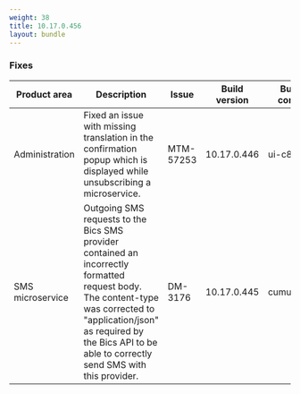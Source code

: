 ```yaml
---
weight: 38
title: 10.17.0.456
layout: bundle
---
```


<!--10.17.0.442 - 10.17.0.456-->

### Fixes

<table>
<colgroup>
<col style="width: 15%;">
<col style="width:50%;">
<col style="width: 10%;">
<col style="width: 12%;">
<col style="width: 13%;">
</colgroup>
<thead><tr>
<th>
Product area</th>
<th>
Description</th>
<th>
Issue</th>
<th>
Build version</th>
<th>Build comp.</th>
</tr>
</thead><tbody>

<tr>
<td>Administration</td>
<td>Fixed an issue with missing translation in the confirmation popup which is displayed while unsubscribing a microservice.</td>
<td>MTM-57253</td>
<td>10.17.0.446</td>
<td>ui-c8y</td>
</tr>

<tr>
<td>SMS microservice</td>
<td>Outgoing SMS requests to the Bics SMS provider contained an incorrectly formatted request body. The content-type was corrected to "application/json" as required by the Bics API to be able to correctly send SMS with this provider.</td>
<td>DM-3176</td>
<td>10.17.0.445</td>
<td>cumulocity</td>
</tr>

</tbody></table>
